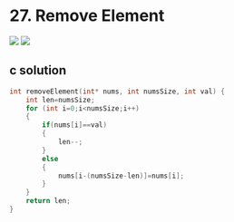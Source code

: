 # 27. Remove Element
<img src="https://github.com/vampire1996/LeetCode/blob/master/Problems/1-100/27.RemoveElement/problem.png "/>
<img src="https://github.com/vampire1996/LeetCode/blob/master/Problems/1-100/27.RemoveElement/clarification.png "/>

## c solution
```c
int removeElement(int* nums, int numsSize, int val) {
    int len=numsSize;
    for (int i=0;i<numsSize;i++)
    {
        if(nums[i]==val)
        {
            len--;
        }
        else
        {
            nums[i-(numsSize-len)]=nums[i];
        }
    }
    return len;
}
```
